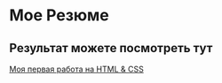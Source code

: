 # Мое Резюме

## Результат можете посмотреть тут

[Моя первая работа на HTML & CSS](https://milana888a.github.io/resume/)
